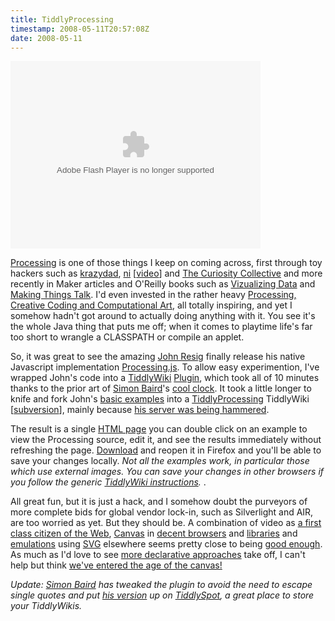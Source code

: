 ```yaml
---
title: TiddlyProcessing
timestamp: 2008-05-11T20:57:08Z
date: 2008-05-11
---
```


<object type="application/x-shockwave-flash" width="400" height="300" data="http://www.flickr.com/apps/video/stewart.swf?v=49235" classid="clsid:D27CDB6E-AE6D-11cf-96B8-444553540000"> <param name="flashvars" value="intl_lang=en-us&amp;photo_secret=9a2d70d532&amp;photo_id=2483583331"></param> <param name="movie" value="http://www.flickr.com/apps/video/stewart.swf?v=49235"></param> <param name="bgcolor" value="#000000"></param> <param name="allowFullScreen" value="true"></param><embed type="application/x-shockwave-flash" src="http://www.flickr.com/apps/video/stewart.swf?v=49235" bgcolor="#000000" allowfullscreen="true" flashvars="intl_lang=en-us&amp;photo_secret=9a2d70d532&amp;photo_id=2483583331" height="300" width="400"></embed></object>
<p><a href="http://processing.org/">Processing</a> is one of those things I keep on coming across, first through toy hackers such as <span class="vcard"><a href="http://www.krazydad.com/p5/" class="fn url nickname" rel="contact colleague">krazydad</a></span>, <span class="vcard"><a href="http://twitter.com/ni" class="fn url nickname" rel="friend colleague met">ni</a></span> [<a href="http://www.vimeo.com/792469">video</a>] and <a href="http://curiositycollective.org/curiosity/?p=276">The Curiosity Collective</a> and more recently in Maker articles and O'Reilly books such as <a href="http://www.oreilly.com/catalog/9780596514556/">Vizualizing Data</a> and <a href="http://www.oreilly.com/catalog/9780596510510/">Making Things Talk</a>. I'd even invested in the rather heavy <a href="http://www.amazon.co.uk/Processing-Creative-Coding-Computational-Foundation/dp/159059617X">Processing, Creative Coding and Computational Art</a>, all totally inspiring, and yet I somehow hadn't got around to actually doing anything with it. You see it's the whole Java thing that puts me off; when it comes to playtime life's far too short to wrangle a CLASSPATH or compile an applet.</p><p>So, it was great to see the amazing <span class="vcard"><a href="http://ejohn.org/" rel="colleague" class="fn url">John Resig</a></span> finally release his native Javascript implementation <a href="http://ejohn.org/blog/processingjs/">Processing.js</a>. To allow easy experimention, I've wrapped John's code into a <a href="http://tiddlywiki.com">TiddlyWiki</a> <a href="http://svn.tiddlywiki.org/Trunk/contributors/PaulDowney/plugins/ProcessingjsPlugin.js">Plugin</a>, which took all of 10 minutes thanks to the prior art of <a href="http://simonbaird.com/">Simon Baird</a>'s <a href="http://mptw2.tiddlyspot.com/#Clock2">cool clock</a>. It took a little longer to knife and fork John's <a href="http://ejohn.org/apps/processing.js/examples/basic/">basic examples</a> into a <a href="http://whatfettle.com/2008/05/TiddlyProcessing/">TiddlyProcessing</a> TiddlyWiki [<a href="http://svn.tiddlywiki.org/Trunk/contributors/PaulDowney/verticals/TiddlyProcessing/">subversion</a>], mainly because <a href="http://twitter.com/jeresig/statuses/808257007">his server was being hammered</a>.</p><p>The result is a single <a href="http://whatfettle.com/2008/05/TiddlyProcessing/">HTML page</a> you can double click on an example to view the Processing source, edit it, and see the results immediately without refreshing the page.  <a href="http://whatfettle.com/2008/05/TiddlyProcessing/download.php">Download</a> and reopen it in Firefox and you'll be able to save your changes locally. <i>Not all the examples work, in particular those which use external images. You can save your changes in other browsers if you follow the generic <a href="http://www.tiddlywiki.com/#DownloadSoftware">TiddlyWiki instructions</a>. </i>.</p>
<p>All great fun, but it is just a hack, and I somehow doubt the purveyors of more complete bids for global vendor lock-in, such as Silverlight and AIR, are too worried as yet. But they should be. A combination of video as <a href="http://www.w3.org/2007/08/video/">a first class citizen of the Web</a>, <a href="http://developer.mozilla.org/en/docs/HTML:Canvas">Canvas</a> in <a href="http://www.w3.org/html/wg/html5/#the-canvas">decent browsers</a> and <a href="http://javascript.neyric.com/wireit/">libraries</a> and <a href="http://excanvas.sourceforge.net/">emulations</a> using <a href="http://www.w3.org/Graphics/SVG/">SVG</a> elsewhere seems pretty close to being <a href="http://blog.whatfettle.com/2007/03/30/houston-we-have-an-opportunity/">good enough</a>. As much as I'd love to see <a href="http://www.w3.org/2007/Talks/11-15-steven-soc/">more declarative approaches</a> take off, I can't help but think <a href="http://twitter.com/psd/statuses/807343521">we've entered the age of the canvas!</a></p>
<i>Update:  <span class="vcard"><a href="http://simonbaird.com/" rel="colleague met contact" class="fn url">Simon Baird</a></span> has tweaked the plugin to avoid the need to escape single quotes and put <a href="http://tiddlyprocessing-simon.tiddlyspot.com/">his version</a> up on <a href="http://tiddlyspot.com/">TiddlySpot</a>, a great place to store your TiddlyWikis.</i>
